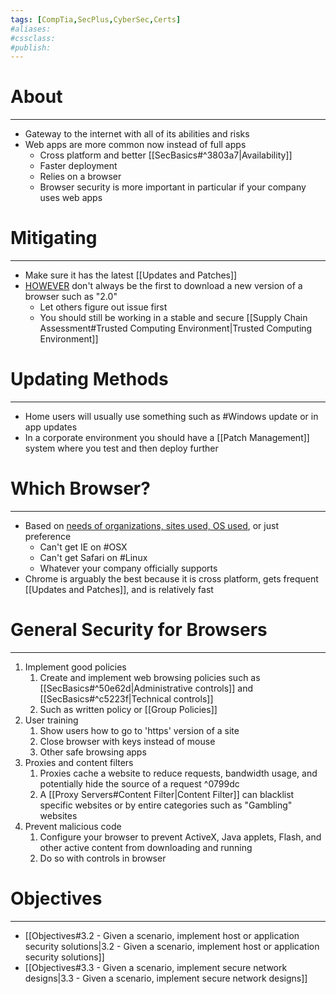 ```yaml
---
tags: [CompTia,SecPlus,CyberSec,Certs]
#aliases:
#cssclass:
#publish:
---
```


# About
---
- Gateway to the internet with all of its abilities and risks
- Web apps are more common now instead of full apps
	- Cross platform and better [[SecBasics#^3803a7|Availability]]
	- Faster deployment
	- Relies on a browser
	- Browser security is more important in particular if your company uses web apps

# Mitigating
---
- Make sure it has the latest [[Updates and Patches]]
- <u>HOWEVER</u> don't always be the first to download a new version of a browser such as "2.0"
	- Let others figure out issue first
	- You should still be working in a stable and secure [[Supply Chain Assessment#Trusted Computing Environment|Trusted Computing Environment]]

# Updating Methods
---
- Home users will usually use something such as #Windows update or in app updates
- In a corporate environment you should have a [[Patch Management]] system where you test and then deploy further

# Which Browser?
---
- Based on <u>needs of organizations, sites used, OS used</u>, or just preference
	- Can't get IE on #OSX
	- Can't get Safari on #Linux
	- Whatever your company officially supports
- Chrome is arguably the best because it is cross platform, gets frequent [[Updates and Patches]], and is relatively fast

# General Security for Browsers
---
1. Implement good policies
	1. Create and implement web browsing policies such as [[SecBasics#^50e62d|Administrative controls]] and [[SecBasics#^c5223f|Technical controls]]
	2. Such as written policy or [[Group Policies]]
2.  User training
	1. Show users how to go to 'https' version of a site
	2. Close browser with keys instead of mouse
	3. Other safe browsing apps
3. Proxies and content filters
	1. Proxies cache a website to reduce requests, bandwidth usage, and potentially hide the source of a request ^0799dc
	2. A [[Proxy Servers#Content Filter|Content Filter]] can blacklist specific websites or by entire categories such as "Gambling" websites
4. Prevent malicious code
	1. Configure your browser to prevent ActiveX, Java applets, Flash, and other active content from downloading and running
	2. Do so with controls in browser

# Objectives
---
- [[Objectives#3.2 - Given a scenario, implement host or application security solutions|3.2 - Given a scenario, implement host or application security solutions]]
- [[Objectives#3.3 - Given a scenario, implement secure network designs|3.3 - Given a scenario, implement secure network designs]]